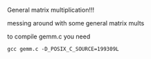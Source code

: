 General matrix multiplication!!!

messing around with some general matrix mults

to compile gemm.c you need 
```
gcc gemm.c -D_POSIX_C_SOURCE=199309L
```